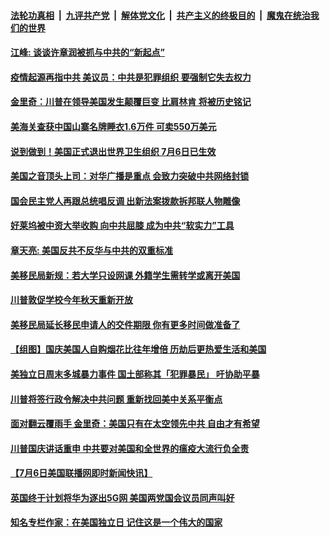 

####  [法轮功真相](../../../../basic/blob/master/README.md?t=07080631) &nbsp;|&nbsp; [九评共产党](../../../../9ping.md/blob/master/README.md?t=07080631) &nbsp;|&nbsp; [解体党文化](../../../../jtdwh.md/blob/master/README.md?t=07080631)  &nbsp;|&nbsp; [共产主义的终极目的](../../../../gczydzjmd.md/blob/master/README.md?t=07080631) &nbsp;|&nbsp; [魔鬼在统治我们的世界](../../../../mgztzwmdsj.md/blob/master/README.md?t=07080631) 

#### [江峰: 谈谈许章润被抓与中共的“新起点”](../pages/soh6/398479.md?t=07080631) 
#### [疫情起源再指中共 美议员：中共是犯罪组织 要强制它失去权力](../pages/soh6/398449.md?t=07080631) 
#### [金里奇：川普在领导美国发生颠覆巨变 比肩林肯 将被历史铭记](../pages/soh6/398461.md?t=07080631) 
#### [美海关查获中国山寨名牌睡衣1.6万件 可卖550万美元](../pages/soh6/398407.md?t=07080631) 
#### [说到做到！美国正式退出世界卫生组织 7月6日已生效](../pages/soh6/398416.md?t=07080631) 
#### [美国之音顶头上司：对华广播是重点 会致力突破中共网络封锁](../pages/soh6/398392.md?t=07080631) 
#### [国会民主党人再跟总统唱反调 出新法案拨款拆邦联人物雕像](../pages/soh6/398398.md?t=07080631) 
#### [好莱坞被中资大举收购 向中共屈膝 成为中共“软实力”工具](../pages/soh6/398242.md?t=07080631) 
#### [章天亮: 美国反共不反华与中共的双重标准](../pages/soh6/398203.md?t=07080631) 
#### [美移民局新规：若大学只设网课 外籍学生需转学或离开美国](../pages/soh6/398152.md?t=07080631) 
#### [川普敦促学校今年秋天重新开放](../pages/soh6/398134.md?t=07080631) 
#### [美移民局延长移民申请人的交件期限 你有更多时间做准备了](../pages/soh6/398053.md?t=07080631) 
#### [【组图】国庆美国人自购烟花比往年增倍 历劫后更热爱生活和美国](../pages/soh6/398017.md?t=07080631) 
#### [美独立日周末多城暴力事件 国土部称其「犯罪暴民」 吁协助平暴](../pages/soh6/398023.md?t=07080631) 
#### [川普将签行政令解决中共问题 重新找回美中关系平衡点](../pages/soh6/398038.md?t=07080631) 
#### [面对翻云覆雨手 金里奇：美国只有在太空领先中共 自由才有希望](../pages/soh6/398020.md?t=07080631) 
#### [川普国庆讲话重申 中共要对美国和全世界的瘟疫大流行负全责](../pages/soh6/397993.md?t=07080631) 
#### [【7月6日美国联播网即时新闻快讯】](../pages/soh6/397900.md?t=07080631) 
#### [英国终于计划将华为逐出5G网 美国两党国会议员同声叫好](../pages/soh6/397975.md?t=07080631) 
#### [知名专栏作家：在美国独立日 记住这是一个伟大的国家](../pages/soh6/397855.md?t=07080631) 
